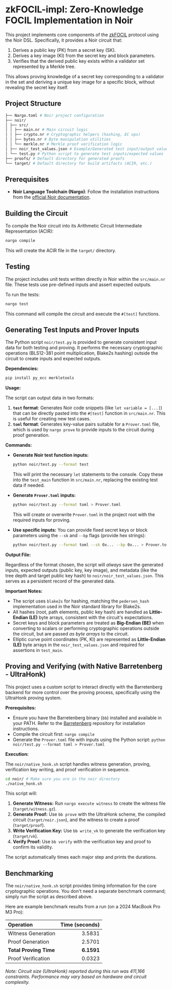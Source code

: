 # zkFOCIL-impl: Zero-Knowledge FOCIL Implementation in Noir

This project implements core components of the [zkFOCIL](https://ethresear.ch/t/zkfocil-inclusion-list-privacy-using-linkable-ring-signatures/21688) protocol using the Noir DSL. Specifically, it provides a Noir circuit that:

1.  Derives a public key (PK) from a secret key (SK).
2.  Derives a key image (KI) from the secret key and block parameters.
3.  Verifies that the derived public key exists within a validator set represented by a Merkle tree.

This allows proving knowledge of a secret key corresponding to a validator in the set and deriving a unique key image for a specific block, without revealing the secret key itself.

## Project Structure

```bash
├── Nargo.toml # Noir project configuration
├── noir/
│ ├── src/
│ │ ├── main.nr # Main circuit logic
│ │ ├── crypto.nr # Cryptographic helpers (hashing, EC ops)
│ │ ├── bytes.nr # Byte manipulation utilities
│ │ └── merkle.nr # Merkle proof verification logic
│ ├── noir_test_values.json # Example/Generated test input/output values
│ └── test.py # Python script to generate test inputs/expected values
├── proofs/ # Default directory for generated proofs
└── target/ # Default directory for build artifacts (ACIR, etc.)
```

## Prerequisites

-   **Noir Language Toolchain (Nargo)**: Follow the installation instructions from the [official Noir documentation](https://noir-lang.org/docs/getting_started/installation/).

## Building the Circuit

To compile the Noir circuit into its Arithmetic Circuit Intermediate Representation (ACIR):

```bash
nargo compile
```

This will create the ACIR file in the `target/` directory.

## Testing

The project includes unit tests written directly in Noir within the `src/main.nr` file. These tests use pre-defined inputs and assert expected outputs.

To run the tests:

```bash
nargo test
```

This command will compile the circuit and execute the `#[test]` functions.

## Generating Test Inputs and Prover Inputs

The Python script `noir/test.py` is provided to generate consistent input data for both testing and proving. It performs the necessary cryptographic operations (BLS12-381 point multiplication, Blake2s hashing) outside the circuit to create inputs and expected outputs.

**Dependencies:**

```bash
pip install py_ecc merkletools
```

**Usage:**

The script can output data in two formats:

1.  **`test` format**: Generates Noir code snippets (like `let variable = [...]`) that can be directly pasted into the `#[test]` function in `src/main.nr`. This is useful for creating new test cases.
2.  **`toml` format**: Generates key-value pairs suitable for a `Prover.toml` file, which is used by `nargo prove` to provide inputs to the circuit during proof generation.

**Commands:**

-   **Generate Noir test function inputs:**

    ```bash
    python noir/test.py --format test
    ```

    This will print the necessary `let` statements to the console. Copy these into the `test_main` function in `src/main.nr`, replacing the existing test data if needed.

-   **Generate `Prover.toml` inputs:**

    ```bash
    python noir/test.py --format toml > Prover.toml
    ```

    This will create or overwrite `Prover.toml` in the project root with the required inputs for proving.

-   **Use specific inputs:** You can provide fixed secret keys or block parameters using the `--sk` and `--bp` flags (provide hex strings):
    ```bash
    python noir/test.py --format toml --sk 0x... --bp 0x... > Prover.toml
    ```

**Output File:**

Regardless of the format chosen, the script will _always_ save the generated inputs, expected outputs (public key, key image), and metadata (like the tree depth and target public key hash) to `noir/noir_test_values.json`. This serves as a persistent record of the generated data.

**Important Notes:**

-   The script uses `blake2s` for hashing, matching the `pedersen_hash` implementation used in the Noir standard library for Blake2s.
-   All hashes (root, path elements, public key hash) are handled as **Little-Endian (LE)** byte arrays, consistent with the circuit's expectations.
-   Secret keys and block parameters are treated as **Big-Endian (BE)** when converting to scalars or performing cryptographic operations outside the circuit, but are passed _as byte arrays_ to the circuit.
-   Elliptic curve point coordinates (PK, KI) are represented as **Little-Endian (LE)** byte arrays in the `noir_test_values.json` and required for assertions in `test_main`.

## Proving and Verifying (with Native Barretenberg - UltraHonk)

This project uses a custom script to interact directly with the Barretenberg backend for more control over the proving process, specifically using the UltraHonk proving system.

**Prerequisites:**

-   Ensure you have the Barretenberg binary (`bb`) installed and available in your PATH. Refer to the [Barretenberg](https://github.com/AztecProtocol/barretenberg) repository for installation instructions.
-   Compile the circuit first: `nargo compile`
-   Generate the `Prover.toml` file with inputs using the Python script: `python noir/test.py --format toml > Prover.toml`

**Execution:**

The `noir/native_honk.sh` script handles witness generation, proving, verification key writing, and proof verification in sequence.

```bash
cd noir/ # Make sure you are in the noir directory
./native_honk.sh
```

This script will:

1.  **Generate Witness:** Run `nargo execute witness` to create the witness file (`target/witness.gz`).
2.  **Generate Proof:** Use `bb prove` with the UltraHonk scheme, the compiled circuit (`target/noir.json`), and the witness to create a proof (`target/proof`).
3.  **Write Verification Key:** Use `bb write_vk` to generate the verification key (`target/vk`).
4.  **Verify Proof:** Use `bb verify` with the verification key and proof to confirm its validity.

The script automatically times each major step and prints the durations.

## Benchmarking

The `noir/native_honk.sh` script provides timing information for the core cryptographic operations. You don't need a separate benchmark command; simply run the script as described above.

Here are example benchmark results from a run (on a 2024 MacBook Pro M3 Pro):

| Operation                 | Time (seconds) |
| :------------------------ | -------------: |
| Witness Generation        |         3.5831 |
| Proof Generation          |         2.5701 |
| **Total Proving Time**    |     **6.1591** |
| Proof Verification        |         0.0323 |

_Note: Circuit size (UltraHonk) reported during this run was 411,166 constraints. Performance may vary based on hardware and circuit complexity._
